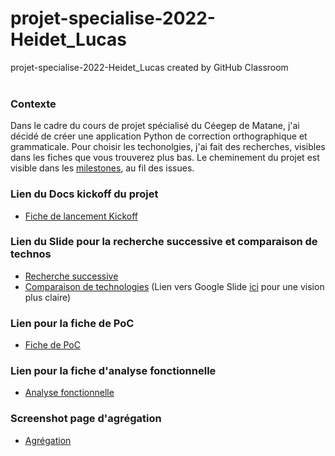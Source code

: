 # projet-specialise-2022-Heidet_Lucas
projet-specialise-2022-Heidet_Lucas created by GitHub Classroom
<br><br>
### Contexte
Dans le cadre du cours de projet spécialisé du Céegep de Matane, j'ai décidé de créer une application Python de correction orthographique et grammaticale.
Pour choisir les techonolgies, j'ai fait des recherches, visibles dans les fiches que vous trouverez plus bas.
Le cheminement du projet est visible dans les [milestones](https://github.com/cegepmatane/projet-specialise-2022-MoOaAaa/milestones), au fil des issues.
### Lien du Docs kickoff du projet
* [Fiche de lancement Kickoff](https://github.com/cegepmatane/projet-specialise-2022-MoOaAaa/blob/main/docs/Lancement%20_kickoff_%20du%20Projet.pdf)

### Lien du Slide pour la recherche successive et comparaison de technos
* [Recherche successive](https://github.com/cegepmatane/projet-specialise-2022-MoOaAaa/blob/main/docs/Template%20Recherche%20Successive.pdf)<br>
* [Comparaison de technologies](https://github.com/cegepmatane/projet-specialise-2022-MoOaAaa/blob/main/docs/GRILLES%20de%20COMPARAISON.pdf) (Lien vers Google Slide [ici](https://docs.google.com/presentation/d/1LYfxhDg_11a3_SKHbhk_z_2oREoBTiBbwawQ7B4HDnc/edit?usp=sharing) pour une vision plus claire)

### Lien pour la fiche de PoC
* [Fiche de PoC](https://docs.google.com/document/d/1SmATb21jWMS6NCMENI7VLnfCyQyc8l4yJCxtf_9WOGk/edit?usp=sharing)

### Lien pour la fiche d'analyse fonctionnelle 
* [Analyse fonctionnelle](https://github.com/cegepmatane/projet-specialise-2022-MoOaAaa/blob/main/docs/Analyse%20fonctionnelle.pdf)

### Screenshot page d'agrégation
* [Agrégation](https://github.com/cegepmatane/projet-specialise-2022-MoOaAaa/blob/main/docs/Agre.PNG)
